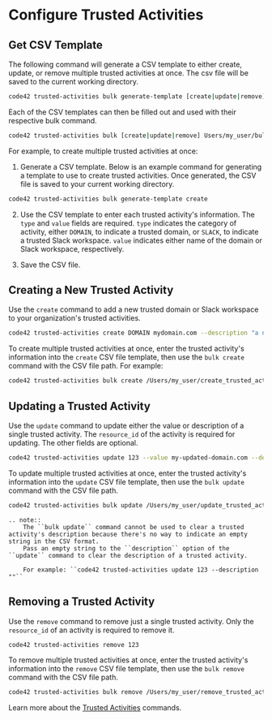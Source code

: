 # Configure Trusted Activities

## Get CSV Template

The following command will generate a CSV template to either create, update, or remove multiple trusted activities at once.  The csv file will be saved to the current working directory.
```bash
code42 trusted-activities bulk generate-template [create|update|remove]
```

Each of the CSV templates can then be filled out and used with their respective bulk command. 
```bash
code42 trusted-activities bulk [create|update|remove] Users/my_user/bulk-command.csv
```


For example, to create multiple trusted activities at once:

1. Generate a CSV template. Below is an example command for generating a template to use to create trusted activities. Once generated, the CSV file is saved to your current working directory.

```bash
code42 trusted-activities bulk generate-template create
```

2. Use the CSV template to enter each trusted activity's information. 
   The `type` and `value` fields are required. `type` indicates the category of activity, either `DOMAIN`, to indicate a trusted domain, or `SLACK`, to indicate a trusted Slack workspace.
   `value` indicates either name of the domain or Slack workspace, respectively.

3. Save the CSV file.

## Creating a New Trusted Activity

Use the `create` command to add a new trusted domain or Slack workspace to your organization's trusted activities.
```bash
code42 trusted-activities create DOMAIN mydomain.com --description "a new trusted activity"
```

To create multiple trusted activities at once, enter the trusted activity's information into the `create` CSV file template, then use the `bulk create` command with the CSV file path. For example:

```bash
code42 trusted-activities bulk create /Users/my_user/create_trusted_activities.csv
```

## Updating a Trusted Activity

Use the `update` command to update either the value or description of a single trusted activity. The `resource_id` of the activity is required for updating.  The other fields are optional.

```bash
code42 trusted-activities update 123 --value my-updated-domain.com --description "an updated trusted activity"
```

To update multiple trusted activities at once, enter the trusted activity's information into the `update` CSV file template, then use the `bulk update` command with the CSV file path.

```bash
code42 trusted-activities bulk update /Users/my_user/update_trusted_activities.csv
```

```eval_rst
.. note::
    The ``bulk update`` command cannot be used to clear a trusted activity's description because there's no way to indicate an empty string in the CSV format.
    Pass an empty string to the ``description`` option of the ``update`` command to clear the description of a trusted activity.
    
    For example: ``code42 trusted-activities update 123 --description ""``
```


## Removing a Trusted Activity

Use the `remove` command to remove just a single trusted activity.  Only the `resource_id` of an activity is required to remove it.

```bash
code42 trusted-activities remove 123
```

To remove multiple trusted activities at once, enter the trusted activity's information into the `remove` CSV file template, then use the `bulk remove` command with the CSV file path.


```bash
code42 trusted-activities bulk remove /Users/my_user/remove_trusted_activities.csv
```



Learn more about the [Trusted Activities](../commands/trustedactivities.md) commands.
